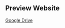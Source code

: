 ## Preview Website

 [Google Drive](https://drive.google.com/drive/folders/1vFl2uoc79pqrLE78JkkOtDJ91D73YpzE?usp=share_link)
